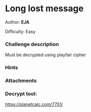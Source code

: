 # Long lost message

Author: **EJA**

Difficulty: Easy

### Challenge description

Must be decrypted using playfair cipher 

### Hints


### Attachments

### Decrypt tool:

https://planetcalc.com/7751/

### 
